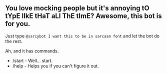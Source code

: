 ## You love mocking people but it's annoying tO tYpE lIkE tHaT aLl ThE tImE? Awesome, this bot is for you.

Just type `@sarcybot I want this to be in sarcasm font` and let the bot do the rest. 

Ah, and it has commands.

* /start - Well... start.
* /help - Helps you if you can't figure it out.
